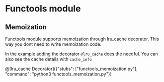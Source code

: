 # Functools module

## Memoization
Functools module supports  memoization through  lru_cache decorator. This way you dont need to write memoization code.

In the example adding the decorator `@lru_cache` does the needful. You can also see the cache details with `cache_info`

@[lru_cache Decorator]({"stubs": ["functools_memoization.py"], "command": "python3 functools_memoization.py"})
